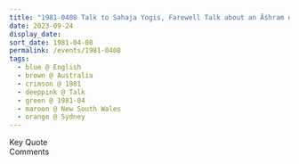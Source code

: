 ```yaml
---
title: "1981-0408 Talk to Sahaja Yogis, Farewell Talk about an Āśhram of Sahaja Yoga, Sydney, New South Wales, Australia"
date: 2023-09-24
display_date: 
sort_date: 1981-04-08
permalink: /events/1981-0408
tags:
  - blue @ English
  - brown @ Australia
  - crimson @ 1981
  - deeppink @ Talk
  - green @ 1981-04
  - maroon @ New South Wales
  - orange @ Sydney
---
```


<wave-list>
  <list-title color="green" width="75">Key Quote</list-title>
  <list-item color="BlanchedAlmond"  width="200"></list-item>
  <list-item color="Lavender"></list-item>
  <list-item color="BlanchedAlmond"></list-item>
</wave-list>

<br>

<wave-list>
  <list-title color="green" width="75">Comments</list-title>
  <list-item color="BlanchedAlmond"  width="200"></list-item>
  <list-item color="Lavender"></list-item>
  <list-item color="BlanchedAlmond"></list-item>
</wave-list>